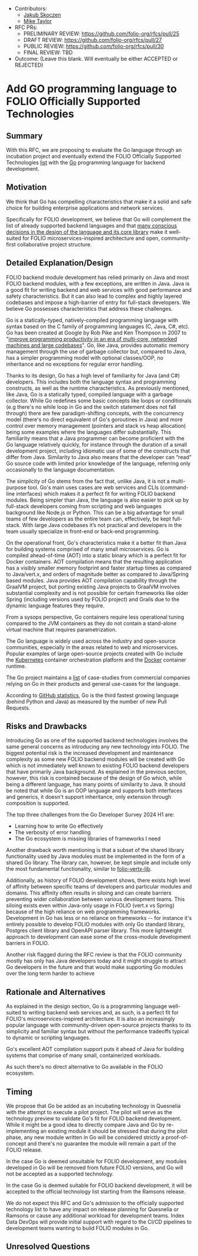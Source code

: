 
- Contributors:
  - [Jakub Skoczen](jakub@indexdata.com)
  - [Mike Taylor](mike@indexdata.com)
- RFC PRs: 
  - PRELIMINARY REVIEW: https://github.com/folio-org/rfcs/pull/25
  - DRAFT REVIEW: https://github.com/folio-org/rfcs/pull/27
  - PUBLIC REVIEW: https://github.com/folio-org/rfcs/pull/30
  - FINAL REVIEW: TBD
- Outcome: (Leave this blank.  Will eventually be either ACCEPTED or REJECTED)

# Add GO programming language to FOLIO Officially Supported Technologies

## Summary

With this RFC, we are proposing to evaluate the Go language through an incubation project and eventually extend the FOLIO Officially Supported Technologies [list](https://wiki.folio.org/display/TC/Officially+Supported+Technologies) with the [Go](https://go.dev/) programming language for backend development. 

## Motivation

We think that Go has compelling characteristics that make it a solid and safe choice for building enterprise applications and network services. 

Specifically for FOLIO development, we believe that Go will complement the list of already supported backend languages and that [many conscious decisions in the design of the language and its core library](https://go.dev/talks/2012/splash.article) make it well-suited for FOLIO microservices-inspired architecture and open, community-first collaborative project structure. 

## Detailed Explanation/Design

FOLIO backend module development has relied primarily on Java and most FOLIO backend modules, with a few exceptions, are written in Java. Java is a good fit for writing backend and web services with good performance and safety characteristics. But it can also lead to complex and highly layered codebases and impose a high-barrier of entry for full-stack developers. We believe Go possesses characteristics that address these challenges.

Go is a statically-typed, natively-compiled programming language with syntax based on the C family of programming languages (C, Java, C#, etc). Go has been created at Google by Rob Pike and Ken Thompson in 2007 to "[improve programming productivity in an era of multi-core, networked machines and large codebases](https://go.dev/solutions/google/)". Go, like Java, provides automatic memory management through the use of garbage collector but, compared to Java, has a simpler programming model with optional classes/OOP, no inheritance and no exceptions for regular error handling.

Thanks to its design, Go has a high level of familiarity for Java (and C#) developers. This includes both the language syntax and programming constructs, as well as the runtime characteristics. As previously mentioned, like Java, Go is a statically typed, compiled language with a garbage collector. While Go redefines some basic concepts like loops or conditionals (e.g there's no while loop in Go and the switch statement does not fall through) there are few paradigm-shifting concepts, with the concurrency model (there's no direct equivalent of Go's goroutines in Java) and more control over memory management (pointers and stack vs heap allocation) being some examples where the languages differ substantially.  This familiarity means that a Java programmer can become proficient with the Go language relatively quickly, for instance through the duration of a small development project, including idiomatic use of some of the constructs that differ from Java. Similarity to Java also means that the developer can “read” Go source code with limited prior knowledge of the language, referring only occasionally to the language documentation. 
 
The simplicity of Go stems from the fact that, unlike Java, it is not a multi-purpose tool. Go's main uses cases are web services and CLIs (command-line interfaces) which makes it a perfect fit for writing FOLIO backend modules. Being simpler than Java, the language is also easier to pick up by full-stack developers coming from scripting and web languages background like Node.js or Python. This can be a big advantage for small teams of few developers as the entire team can, effectively, be kept full-stack. With large Java codebases it’s not practical and developers in the team usually specialize in front-end or back-end programming. 

On the operational front, Go's characteristics make it a better fit than Java for building systems comprised of many small microservices. Go is compiled ahead-of-time (AOT) into a static binary which is a perfect fit for Docker containers. AOT compilation means that the resulting application has a visibly smaller memory footprint and faster startup times as compared to Java/vert.x, and orders of magnitude better as compared to Java/Spring based modules. Java provides AOT compilation capability through the GraalVM project, but porting existing Java projects to GraalVM involves substantial complexity and is not possible for certain frameworks like older Spring (including versions used by FOLIO project) and Grails due to the dynamic language features they require. 

From a sysops perspective, Go containers require less operational tuning compared to the JVM containers as they do not contain a stand-alone virtual machine that requires parametrization.

The Go language is widely used across the industry and open-source communities, especially in the areas related to web and microservices. Popular examples of large open-source projects created with Go include the [Kubernetes](https://github.com/kubernetes/kubernetes) container orchestration platform and the [Docker](https://github.com/docker) container runtime.

The Go project maintains a [list](https://go.dev/solutions/) of case-studies from commercial companies relying on Go in their products and general use-cases for the language.

According to [GitHub statistics](https://madnight.github.io/githut/#/pull_requests/2023/3), Go is the third fastest growing language (behind Python and Java) as measured by the number of new Pull Requests.

## Risks and Drawbacks

Introducing Go as one of the supported backend technologies involves the same general concerns as introducing any new technology into FOLIO. The biggest potential risk is the increased development and maintenance complexity as some new FOLIO backend modules will be created with Go which is not immediately well known to existing FOLIO backend developers that have primarily Java background. As explained in the previous section, however, this risk is contained because of the design of Go which, while being a different language, has many points of similarity to Java. It should be noted that while Go is an OOP language and supports both interfaces and generics, it doesn't support inheritance, only extension through composition is supported.

The top three challenges from the Go Developer Survey 2024 H1 are:

* Learning how to write Go effectively
* The verbosity of error handling
* The Go ecosystem is missing libraries of frameworks I need

Another drawback worth mentioning is that a subset of the shared library functionality used by Java modules must be implemented in the form of a shared Go library. The library can, however, be kept simple and include only the most fundamental functionality, similar to [folio-vertx-lib](https://github.com/folio-org/folio-vertx-lib).

Additionally, as history of FOLIO development shows, there exists high level of affinity between specific teams of developers and particular modules and domains. This affinity often results in siloing and can create barriers preventing wider collaboration between various development teams. This siloing exists even within Java-only usage in FOLIO (vert.x vs Spring) because of the high reliance on web programming frameworks. Development in Go has less or no reliance on frameworks -- for instance it's entirely possible to develop FOLIO modules with only Go standard library, Postgres client library and OpenAPI parser library. This more lightweight approach to development can ease some of the cross-module development barriers in FOLIO.

Another risk flagged during the RFC review is that the FOLIO community mostly has only has Java developers today and it might struggle to attract Go developers in the future and that would make supporting Go modules over the long term harder to achieve

## Rationale and Alternatives

As explained in the design section, Go is a programming language well-suited to writing backend web services and, as such, is a perfect fit for FOLIO's microservices-inspired architecture. It is also an increasingly popular language with community-driven open-source projects thanks to its simplicity and familiar syntax but without the performance tradeoffs typical to dynamic or scripting languages.

Go's excellent AOT compilation support puts it ahead of Java for building systems that comprise of many small, containerized workloads.

As such there's no direct alternative to Go available in the FOLIO ecosystem.

## Timing

We propose that Go be added as an incubating technology in Quesnelia with the attempt to execute a pilot project. The pilot will serve as the technology preview to validate Go's fit for FOLIO backend development. While it might be a good idea to directly compare Java and Go by re-implementing an existing module it should be stressed that during the pilot phase, any new module written in Go will be considered strictly a proof-of-concept and there's no guarantee the module will remain a part of the FOLIO release. 

In the case Go is deemed unsuitable for FOLIO development, any modules developed in Go will be removed from future FOLIO versions, and Go will not be accepted as a supported technology.

In the case Go is deemed suitable for FOLIO backend development, it will be accepted to the official technology list starting from the Ramsons release.

We do not expect this RFC and Go's admission to the officially supported technology list to have any impact on release planning for Quesnelia or Ramsons or cause any additional workload for development teams. Index Data DevOps will provide initial support with regard to the CI/CD pipelines to development teams wanting to build FOLIO modules in Go.

## Unresolved Questions
